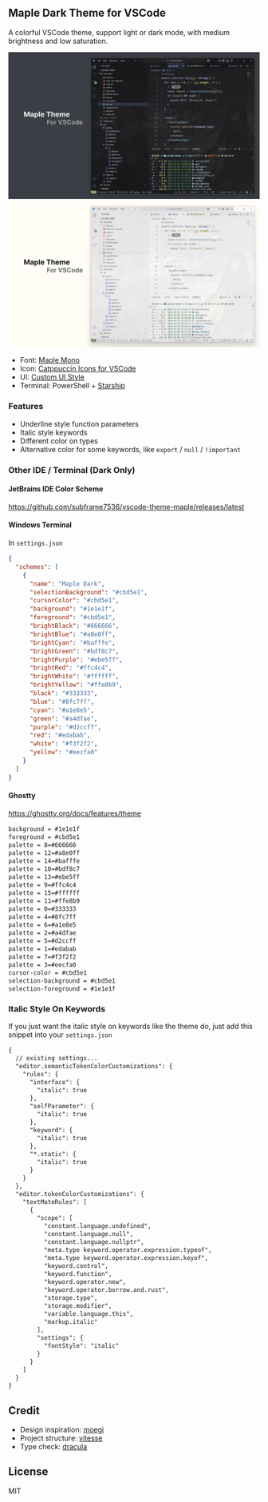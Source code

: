 ## Maple Dark Theme for VSCode

A colorful VSCode theme, support light or dark mode, with medium brightness and low saturation.

![](resources/dark.jpg)
![](resources/light.jpg)

- Font: [Maple Mono](https://github.com/subframe7536/maple-font)
- Icon: [Catppuccin Icons for VSCode](https://github.com/catppuccin/vscode-icons)
- UI: [Custom UI Style](https://github.com/subframe7536/vscode-custom-ui-style)
- Terminal: PowerShell + [Starship](https://starship.rs/)

### Features

- Underline style function parameters
- Italic style keywords
- Different color on types
- Alternative color for some keywords, like `export` / `null` / `!important`

### Other IDE / Terminal (Dark Only)

#### JetBrains IDE Color Scheme

https://github.com/subframe7536/vscode-theme-maple/releases/latest

#### Windows Terminal

In `settings.json`

<!-- WT -->
```json
{
  "schemes": [
    {
      "name": "Maple Dark",
      "selectionBackground": "#cbd5e1",
      "cursorColor": "#cbd5e1",
      "background": "#1e1e1f",
      "foreground": "#cbd5e1",
      "brightBlack": "#666666",
      "brightBlue": "#a8e0ff",
      "brightCyan": "#bafffe",
      "brightGreen": "#bdf8c7",
      "brightPurple": "#ebe5ff",
      "brightRed": "#ffc4c4",
      "brightWhite": "#ffffff",
      "brightYellow": "#ffe8b9",
      "black": "#333333",
      "blue": "#8fc7ff",
      "cyan": "#a1e8e5",
      "green": "#a4dfae",
      "purple": "#d2ccff",
      "red": "#edabab",
      "white": "#f3f2f2",
      "yellow": "#eecfa0"
    }
  ]
}
```
<!-- WT -->

#### Ghostty

https://ghostty.org/docs/features/theme

<!-- GTTY -->
```
background = #1e1e1f
foreground = #cbd5e1
palette = 8=#666666
palette = 12=#a8e0ff
palette = 14=#bafffe
palette = 10=#bdf8c7
palette = 13=#ebe5ff
palette = 9=#ffc4c4
palette = 15=#ffffff
palette = 11=#ffe8b9
palette = 0=#333333
palette = 4=#8fc7ff
palette = 6=#a1e8e5
palette = 2=#a4dfae
palette = 5=#d2ccff
palette = 1=#edabab
palette = 7=#f3f2f2
palette = 3=#eecfa0
cursor-color = #cbd5e1
selection-background = #cbd5e1
selection-foreground = #1e1e1f
```
<!-- GTTY -->

### Italic Style On Keywords

If you just want the italic style on keywords like the theme do, just add this snippet into your `settings.json`

```jsonc
{
  // existing settings...
  "editor.semanticTokenColorCustomizations": {
    "rules": {
      "interface": {
        "italic": true
      },
      "selfParameter": {
        "italic": true
      },
      "keyword": {
        "italic": true
      },
      "*.static": {
        "italic": true
      }
    }
  },
  "editor.tokenColorCustomizations": {
    "textMateRules": [
      {
        "scope": [
          "constant.language.undefined",
          "constant.language.null",
          "constant.language.nullptr",
          "meta.type keyword.operator.expression.typeof",
          "meta.type keyword.operator.expression.keyof",
          "keyword.control",
          "keyword.function",
          "keyword.operator.new",
          "keyword.operator.borrow.and.rust",
          "storage.type",
          "storage.modifier",
          "variable.language.this",
          "markup.italic"
        ],
        "settings": {
          "fontStyle": "italic"
        }
      }
    ]
  }
}
```

## Credit

- Design inspiration: [moegi](https://github.com/moegi-design/vscode-theme)
- Project structure: [vitesse](https://github.com/antfu/vscode-theme-vitesse)
- Type check: [dracula](https://github.com/dracula/visual-studio-code)

## License
MIT
